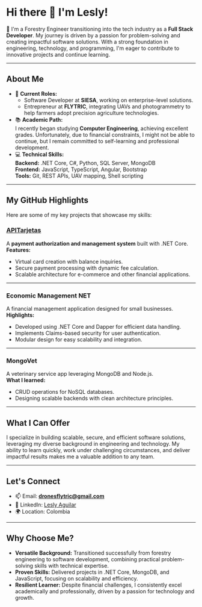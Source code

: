 # **Hi there 👋 I'm Lesly!**

🌱 I'm a Forestry Engineer transitioning into the tech industry as a **Full Stack Developer**. My journey is driven by a passion for problem-solving and creating impactful software solutions. With a strong foundation in engineering, technology, and programming, I'm eager to contribute to innovative projects and continue learning.

---

## **About Me**
- 🔭 **Current Roles:**
  - Software Developer at **SIESA**, working on enterprise-level solutions.
  - Entrepreneur at **FLYTRIC**, integrating UAVs and photogrammetry to help farmers adopt precision agriculture technologies.
- 📚 **Academic Path:**  
  I recently began studying **Computer Engineering**, achieving excellent grades. Unfortunately, due to financial constraints, I might not be able to continue, but I remain committed to self-learning and professional development.
- 💻 **Technical Skills:**  
  **Backend:** .NET Core, C#, Python, SQL Server, MongoDB  
  **Frontend:** JavaScript, TypeScript, Angular, Bootstrap  
  **Tools:** Git, REST APIs, UAV mapping, Shell scripting

---

## **My GitHub Highlights**
Here are some of my key projects that showcase my skills:

### **[APITarjetas](https://github.com/ingenieraLesly/APITarjetas)**  
A **payment authorization and management system** built with .NET Core.  
**Features:**  
- Virtual card creation with balance inquiries.  
- Secure payment processing with dynamic fee calculation.  
- Scalable architecture for e-commerce and other financial applications.

---

### **Economic Management NET**  
A financial management application designed for small businesses.  
**Highlights:**  
- Developed using .NET Core and Dapper for efficient data handling.  
- Implements Claims-based security for user authentication.  
- Modular design for easy scalability and integration.

---

### **MongoVet**  
A veterinary service app leveraging MongoDB and Node.js.  
**What I learned:**  
- CRUD operations for NoSQL databases.  
- Designing scalable backends with clean architecture principles.  

---

## **What I Can Offer**
I specialize in building scalable, secure, and efficient software solutions, leveraging my diverse background in engineering and technology. My ability to learn quickly, work under challenging circumstances, and deliver impactful results makes me a valuable addition to any team.

---

## **Let's Connect**
- 📫 Email: **dronesflytric@gmail.com**  
- 🔗 LinkedIn: [Lesly Aguilar](https://www.linkedin.com/in/lesly-flytric/)  
- 🌍 Location: Colombia  

---

## **Why Choose Me?**
- **Versatile Background:** Transitioned successfully from forestry engineering to software development, combining practical problem-solving skills with technical expertise.  
- **Proven Skills:** Delivered projects in .NET Core, MongoDB, and JavaScript, focusing on scalability and efficiency.  
- **Resilient Learner:** Despite financial challenges, I consistently excel academically and professionally, driven by a passion for technology and growth.

